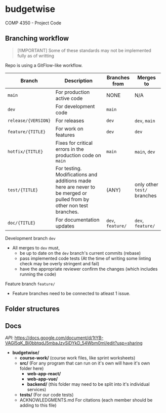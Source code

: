 # budgetwise

COMP 4350 - Project Code

## Branching workflow

> [!IMPORTANT] Some of these standards may not be implemented fully as of writting

Repo is using a GitFlow-like workflow.


| Branch              | Description                                                                                                          | Branches from     | Merges to                   |
| ------------------- | -------------------------------------------------------------------------------------------------------------------- | ----------------- | --------------------------- |
| `main`              | For production active code                                                                                           | NONE              | N/A                         |
| `dev`               | For development code                                                                                                 | `main`            |                             |
| `release/{VERSION}` | For releases                                                                                                         | `dev`             | `dev`, `main`               |
| `feature/{TITLE}`   | For work on features                                                                                                 | `dev`             | `dev`                       |
| `hotfix/{TITLE}`    | Fixes for critical errors in the production code on `main`                                                           | `main`            | `main`, `dev`               |
| `test/{TITLE}`      | For testing. Modifications and additions made here are never to be merged or pulled from by other non test branches. | (ANY)             | only other `test/` branches |
| `doc/{TITLE}`       | For documentation updates                                                                                            | `dev`, `feature/` | `dev`, `feature/`           |



Development branch `dev`

- All merges to `dev` must,
  - be up to date on the `dev` branch's current commits (rebase)
  - pass implemented code tests (At the time of writing some linting check may be overly stringent and fail)
  - have the appropriate reviewer confirm the changes (which includes running the code)


Feature branch `feature/`

- Feature branches need to be connected to atleast 1 issue.


## Folder structures

## Docs

*API*: <https://docs.google.com/document/d/1tYB-VAGl5qK_Bi0bbtqdJ5mbaJzvSiDYkD_54Wbm0mI/edit?usp=sharing>

- **budgetwise/**
  - **course-work/** (course work files, like sprint worksheets)
  - **src/** (For any program that can run on it's own will have it's own folder here)
    - **web-app-react/**
    - **web-app-vue/**
    - **backend/** (this folder may need to be split into it's individual services)
  - **tests/** (For our code tests)
  - ACKNOWLEDGMENTS.md For citations (each member should be adding to this file)
